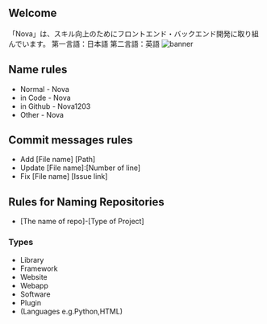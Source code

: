 ## Welcome
「Nova」は、スキル向上のためにフロントエンド・バックエンド開発に取り組んでいます。
第一言語：日本語
第二言語：英語
![banner](https://github.com/Nova1203/.github/assets/138958366/3fafe354-bdb1-4690-be25-ddc338503f05)
## Name rules
- Normal - Nova
- in Code - Nova
- in Github - Nova1203
- Other - Nova
## Commit messages rules
- Add [File name] [Path]
- Update [File name]:[Number of line]
- Fix [File name] [Issue link]
## Rules for Naming Repositories
- [The name of repo]-[Type of Project]
### Types
- Library
- Framework
- Website
- Webapp
- Software
- Plugin
- (Languages e.g.Python,HTML)
